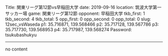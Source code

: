 Title: 関東リーグ第12節vs早稲田大学
date: 2019-09-16
location: 筑波大学第一サッカー場
game: 関東リーグ第12節
opponent: 早稲田大学
tkb_first: 1
tkb_second: 4
tkb_total: 5
opp_first: 0
opp_second: 0
opp_total: 0
slug: 12sec_vsWaseda
p1: 35.716871, 139.568466
p2: 35.717128, 139.567786
p3: 35.717730, 139.568953
p4: 35.717987, 139.568274
Password: tsukubashukyu



---
no content
